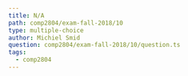 ```yaml
---
title: N/A
path: comp2804/exam-fall-2018/10
type: multiple-choice
author: Michiel Smid
question: comp2804/exam-fall-2018/10/question.ts
tags:
  - comp2804
---
```

